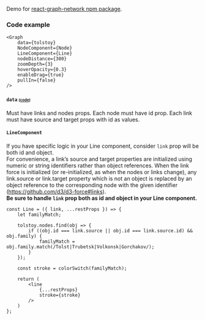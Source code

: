 Demo for [react-graph-network npm package](https://www.npmjs.com/package/react-graph-network).

### Code example
```
<Graph
    data={tolstoy}
    NodeComponent={Node}
    LineComponent={Line}
    nodeDistance={300}
    zoomDepth={3}
    hoverOpacity={0.3}
    enableDrag={true}
    pullIn={false}
/>
```

#### `data` <small><small>[[code](https://github.com/AlyonaShadrina/react-graph-network-demo/blob/master/src/tolstoy.js)]</small></small>
Must have links and nodes props. Each node must have id prop. Each link must have source and target props with id as values.

#### `LineComponent`
If you have specific logic in your Line component, consider `link` prop will be both id and object.<br/>
For convenience, a link’s source and target properties are initialized using numeric or string identifiers rather than object references. When the link force is initialized (or re-initialized, as when the nodes or links change), any link.source or link.target property which is not an object is replaced by an object reference to the corresponding node with the given identifier (https://github.com/d3/d3-force#links).<br/>
**Be sure to handle `link` prop both as id and object in your Line component.**

```
const Line = ({ link, ...restProps }) => {
    let familyMatch;

    tolstoy.nodes.find(obj => {
        if ((obj.id === link.source || obj.id === link.source.id) && obj.family) {
            familyMatch = obj.family.match(/Tolst|Trubetsk|Volkonsk|Gorchakov/);
        }
    });

    const stroke = colorSwitch(familyMatch);

    return (
        <line
            {...restProps}
            stroke={stroke}
        />
    )
};
```